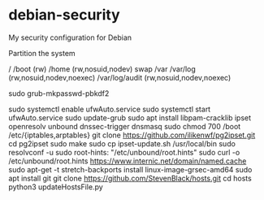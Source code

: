 # debian-security
My security configuration for Debian

Partition the system

/
/boot (rw)
/home (rw,nosuid,nodev)
swap
/var
/var/log (rw,nosuid,nodev,noexec)
/var/log/audit (rw,nosuid,nodev,noexec)

sudo grub-mkpasswd-pbkdf2

sudo systemctl enable ufwAuto.service
sudo systemctl start ufwAuto.service
sudo update-grub
sudo apt install libpam-cracklib ipset openresolv unbound dnssec-trigger dnsmasq
sudo chmod 700 /boot /etc/{iptables,arptables}
git clone https://github.com/ilikenwf/pg2ipset.git
cd pg2ipset
sudo make
sudo cp ipset-update.sh /usr/local/bin
sudo resolvconf -u
sudo root-hints: "/etc/unbound/root.hints"
sudo curl -o /etc/unbound/root.hints https://www.internic.net/domain/named.cache
sudo apt-get -t stretch-backports install linux-image-grsec-amd64
sudo apt install git
git clone https://github.com/StevenBlack/hosts.git
cd hosts
python3 updateHostsFile.py
